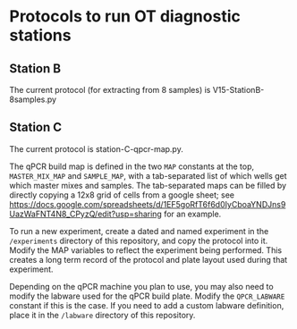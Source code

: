 # Protocols to run OT diagnostic stations

## Station B
The current protocol (for extracting from 8 samples) is V15-StationB-8samples.py

## Station C
The current protocol is station-C-qpcr-map.py.

The qPCR build map is defined in the two `MAP` constants at the top, `MASTER_MIX_MAP` and `SAMPLE_MAP`, with a tab-separated list of which wells get which master mixes and samples. The tab-separated maps can be filled by directly copying a 12x8 grid of cells from a google sheet; see
https://docs.google.com/spreadsheets/d/1EF5goRfT6f6d0IyCboaYNDJns9UazWaFNT4N8_CPyzQ/edit?usp=sharing for an example.

To run a new experiment, create a dated and named experiment in the `/experiments` directory of this repository, and copy the protocol into it. Modify the MAP variables to reflect the experiment being performed. This creates a long term record of the protocol and plate layout used during that experiment.

Depending on the qPCR machine you plan to use, you may also need to modify the labware used for the qPCR build plate. Modify the `QPCR_LABWARE` constant if this is the case. If you need to add a custom labware definition, place it in the `/labware` directory of this repository.
